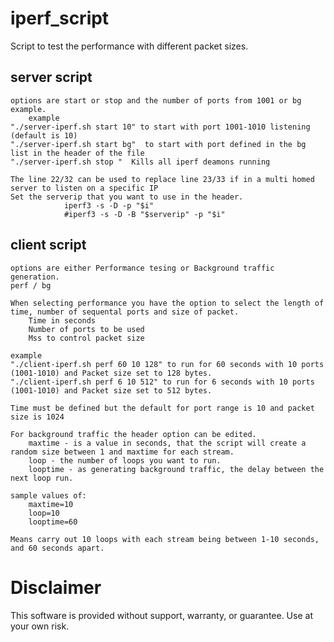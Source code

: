 # iperf_script

Script to test the performance with different packet sizes.

## server script 
	options are start or stop and the number of ports from 1001 or bg example.
		example 
	"./server-iperf.sh start 10" to start with port 1001-1010 listening (default is 10)
	"./server-iperf.sh start bg"  to start with port defined in the bg list in the header of the file
	"./server-iperf.sh stop "  Kills all iperf deamons running
	
	The line 22/32 can be used to replace line 23/33 if in a multi homed server to listen on a specific IP
	Set the serverip that you want to use in the header.
	            iperf3 -s -D -p "$i"
                #iperf3 -s -D -B "$serverip" -p "$i"
  



##  client script
	options are either Performance tesing or Background traffic generation. 
	perf / bg
	
	When selecting performance you have the option to select the length of time, number of sequental ports and size of packet.
		Time in seconds
		Number of ports to be used
		Mss to control packet size
	
	example 
	"./client-iperf.sh perf 60 10 128" to run for 60 seconds with 10 ports (1001-1010) and Packet size set to 128 bytes.
	"./client-iperf.sh perf 6 10 512" to run for 6 seconds with 10 ports (1001-1010) and Packet size set to 512 bytes. 
  
	Time must be defined but the default for port range is 10 and packet size is 1024 

	For background traffic the header option can be edited.
		maxtime - is a value in seconds, that the script will create a random size between 1 and maxtime for each stream.
		loop - the number of loops you want to run.
		looptime - as generating background traffic, the delay between the next loop run.

	sample values of:
		maxtime=10
		loop=10
		looptime=60
	
	Means carry out 10 loops with each stream being between 1-10 seconds, and 60 seconds apart. 




#  Disclaimer
This software is provided without support, warranty, or guarantee. Use at your own risk.
  